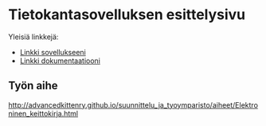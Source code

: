 # Tietokantasovelluksen esittelysivu

Yleisiä linkkejä:

* [Linkki sovellukseeni](https://www.cs.helsinki.fi)
* [Linkki dokumentaatiooni](https://www.github.com)

## Työn aihe

http://advancedkittenry.github.io/suunnittelu_ja_tyoymparisto/aiheet/Elektroninen_keittokirja.html
